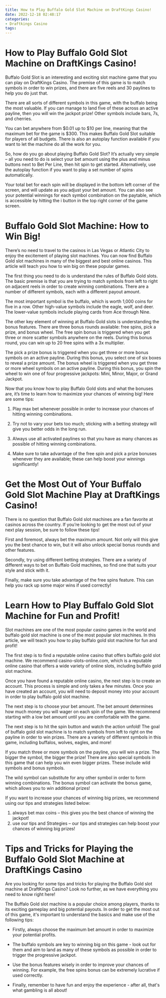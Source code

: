 ```yaml
---
title: How to Play Buffalo Gold Slot Machine on DraftKings Casino!
date: 2022-12-18 02:48:17
categories:
- Draftkings Casino
tags:
---
```



#  How to Play Buffalo Gold Slot Machine on DraftKings Casino!

Buffalo Gold Slot is an interesting and exciting slot machine game that you can play on DraftKings Casino. The premise of this game is to match symbols in order to win prizes, and there are five reels and 30 paylines to help you do just that.

There are all sorts of different symbols in this game, with the buffalo being the most valuable. If you can manage to land five of these across an active payline, then you will win the jackpot prize! Other symbols include bars, 7s, and cherries.

You can bet anywhere from $0.01 up to $10 per line, meaning that the maximum bet for the game is $300. This makes Buffalo Gold Slot suitable for players of all budgets. There is also an autoplay function available if you want to let the machine do all the work for you.

So, how do you go about playing Buffalo Gold Slot? It’s actually very simple – all you need to do is select your bet amount using the plus and minus buttons next to Bet Per Line, then hit spin to get started. Alternatively, use the autoplay function if you want to play a set number of spins automatically.

Your total bet for each spin will be displayed in the bottom left corner of the screen, and will update as you adjust your bet amount. You can also see your potential winnings for each symbol combination on the paytable, which is accessible by hitting the i button in the top right corner of the game screen.

#  Buffalo Gold Slot Machine: How to Win Big!

There’s no need to travel to the casinos in Las Vegas or Atlantic City to enjoy the excitement of playing slot machines. You can now find Buffalo Gold slot machines in many of the biggest and best online casinos. This article will teach you how to win big on these popular games.

The first thing you need to do is understand the rules of Buffalo Gold slots. The basic premise is that you are trying to match symbols from left to right on adjacent reels in order to create winning combinations. There are a number of different symbols, each with a different payout amount.

The most important symbol is the buffalo, which is worth 1,000 coins for five in a row. Other high-value symbols include the eagle, wolf, and deer. The lower-value symbols include playing cards from Ace through Nine.

The other key element of winning at Buffalo Gold slots is understanding the bonus features. There are three bonus rounds available: free spins, pick a prize, and bonus wheel. The free spin bonus is triggered when you get three or more scatter symbols anywhere on the reels. During this bonus round, you can win up to 20 free spins with a 3x multiplier.

The pick a prize bonus is triggered when you get three or more bonus symbols on an active payline. During this bonus, you select one of six boxes to reveal a prize amount. The bonus wheel is triggered when you get three or more wheel symbols on an active payline. During this bonus, you spin the wheel to win one of four progressive jackpots: Mini, Minor, Major, or Grand Jackpot.

Now that you know how to play Buffalo Gold slots and what the bonuses are, it’s time to learn how to maximize your chances of winning big! Here are some tips:

1) Play max bet whenever possible in order to increase your chances of hitting winning combinations.

2) Try not to vary your bets too much; sticking with a betting strategy will give you better odds in the long run.

3) Always use all activated paylines so that you have as many chances as possible of hitting winning combinations.

4) Make sure to take advantage of the free spin and pick a prize bonuses whenever they are available; these can help boost your winnings significantly!

#  Get the Most Out of Your Buffalo Gold Slot Machine Play at DraftKings Casino!

There is no question that Buffalo Gold slot machines are a fan favorite at casinos across the country. If you’re looking to get the most out of your next play session, be sure to follow these tips!

First and foremost, always bet the maximum amount. Not only will this give you the best chance to win, but it will also unlock special bonus rounds and other features.

Secondly, try using different betting strategies. There are a variety of different ways to bet on Buffalo Gold machines, so find one that suits your style and stick with it.

Finally, make sure you take advantage of the free spins feature. This can help you rack up some major wins if used correctly!

#  Learn How to Play Buffalo Gold Slot Machine for Fun and Profit!

Slot machines are one of the most popular casino games in the world and buffalo gold slot machine is one of the most popular slot machines. In this article, we will teach you how to play buffalo gold slot machine for fun and profit!

The first step is to find a reputable online casino that offers buffalo gold slot machine. We recommend casino-slots-online.com, which is a reputable online casino that offers a wide variety of online slots, including buffalo gold slot machine.

Once you have found a reputable online casino, the next step is to create an account. This process is simple and only takes a few minutes. Once you have created an account, you will need to deposit money into your account in order to play buffalo gold slot machine.

The next step is to choose your bet amount. The bet amount determines how much money you will wager on each spin of the game. We recommend starting with a low bet amount until you are comfortable with the game.

The next step is to hit the spin button and watch the action unfold! The goal of buffalo gold slot machine is to match symbols from left to right on the payline in order to win prizes. There are a variety of different symbols in this game, including buffalos, wolves, eagles, and more!

If you match three or more symbols on the payline, you will win a prize. The bigger the symbol, the bigger the prize! There are also special symbols in this game that can help you win even bigger prizes. These include wild symbols and bonus symbols.

The wild symbol can substitute for any other symbol in order to form winning combinations. The bonus symbol can activate the bonus game, which allows you to win additional prizes!

If you want to increase your chances of winning big prizes, we recommend using our tips and strategies listed below:

1) always bet max coins – this gives you the best chance of winning the jackpot!
2) use our tips and Strategies – our tips and strategies can help boost your chances of winning big prizes!

#  Tips and Tricks for Playing the Buffalo Gold Slot Machine at DraftKings Casino

Are you looking for some tips and tricks for playing the Buffalo Gold slot machine at DraftKings Casino? Look no further, as we have everything you need to know right here!

The Buffalo Gold slot machine is a popular choice among players, thanks to its exciting gameplay and big potential payouts. In order to get the most out of this game, it's important to understand the basics and make use of the following tips:

* Firstly, always choose the maximum bet amount in order to maximize your potential profits.

* The buffalo symbols are key to winning big on this game - look out for them and aim to land as many of these symbols as possible in order to trigger the progressive jackpot.

* Use the bonus features wisely in order to improve your chances of winning. For example, the free spins bonus can be extremely lucrative if used correctly.

* Finally, remember to have fun and enjoy the experience - after all, that's what gambling is all about!